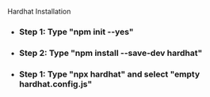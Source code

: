 <p>Hardhat Installation</p>
<ul>
    <li>
        <h3>Step 1: Type "npm init --yes"</h3>
    </li>
    <li>
        <h3>Step 2: Type "npm install --save-dev hardhat"</h3>
    </li>
    <li>
        <h3>Step 1: Type "npx hardhat" and select "empty hardhat.config.js"</h3>
    </li>
</ul>